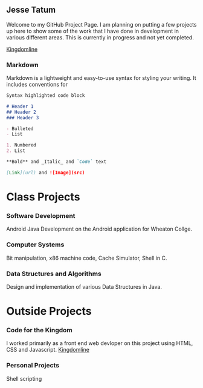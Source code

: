 ## Jesse Tatum 

Welcome to my GitHub Project Page. I am planning on putting a few projects up here to show some of the work that I have done in development in various different areas. This is currently in progress and not yet completed.

[Kingdomline](/klweb/web/index.php)

### Markdown

Markdown is a lightweight and easy-to-use syntax for styling your writing. It includes conventions for

```markdown
Syntax highlighted code block

# Header 1
## Header 2
### Header 3

- Bulleted
- List

1. Numbered
2. List

**Bold** and _Italic_ and `Code` text

[Link](url) and ![Image](src)
```

# Class Projects
### Software Development
Android Java Development on the Android application for Wheaton Collge.

### Computer Systems
Bit manipulation, x86 machine code, Cache Simulator, Shell in C.

### Data Structures and Algorithms
Design and implementation of various Data Structures in Java.

# Outside Projects
### Code for the Kingdom
I worked primarily as a front end web devloper on this project using HTML, CSS and Javascript.
[Kingdomline](/kingdomline/web/index.php)

### Personal Projects
Shell scripting
